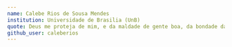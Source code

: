 ```yaml
---
name: Calebe Rios de Sousa Mendes
institution: Universidade de Brasilia (UnB)
quote: Deus me proteja de mim, e da maldade de gente boa, da bondade da pessoa ruim...
github_user: caleberios
---
```

